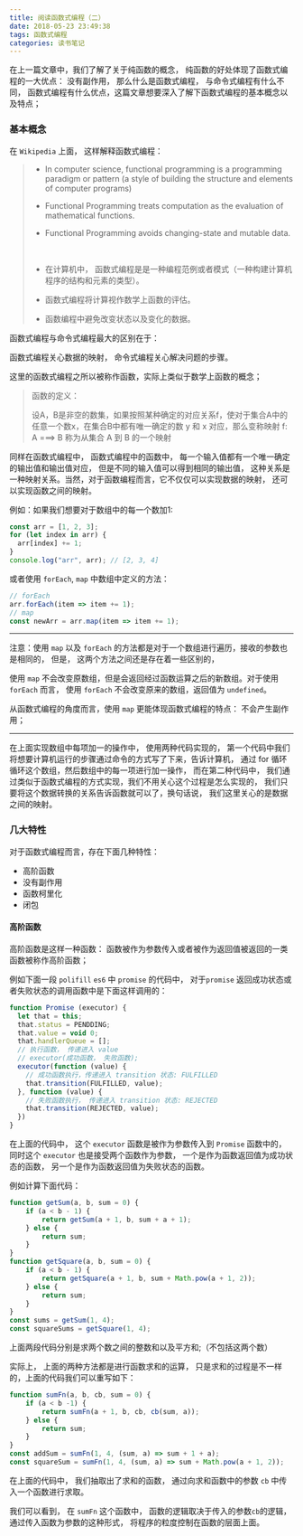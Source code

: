 ```yaml
---
title: 阅读函数式编程（二）
date: 2018-05-23 23:49:38
tags: 函数式编程
categories: 读书笔记
---
```


在上一篇文章中，我们了解了关于纯函数的概念， 纯函数的好处体现了函数式编程的一大优点： 没有副作用， 那么什么是函数式编程， 与命令式编程有什么不同， 函数式编程有什么优点，这篇文章想要深入了解下函数式编程的基本概念以及特点；

### 基本概念

在 `Wikipedia` 上面， 这样解释函数式编程：

>- In computer science, functional programming is a programming paradigm or pattern (a style of building the structure and elements of computer programs)
>
>- Functional Programming treats computation as the evaluation of mathematical functions.
>
>- Functional Programming avoids changing-state and mutable data.
>
>  ​
>
>- 在计算机中， 函数式编程是是一种编程范例或者模式（一种构建计算机程序的结构和元素的类型）。
>
>- 函数式编程将计算视作数学上函数的评估。
>
>- 函数编程中避免改变状态以及变化的数据。

 函数式编程与命令式编程最大的区别在于：

函数式编程关心数据的映射， 命令式编程关心解决问题的步骤。  

这里的函数式编程之所以被称作函数，实际上类似于数学上函数的概念；

> 函数的定义：
>
> 设A，B是非空的数集，如果按照某种确定的对应关系f，使对于集合A中的任意一个数x，在集合B中都有唯一确定的数 y 和 x 对应，那么变称映射 f: A ===> B 称为从集合 A 到 B 的一个映射

同样在函数式编程中， 函数式编程中的函数中， 每一个输入值都有一个唯一确定的输出值和输出值对应， 但是不同的输入值可以得到相同的输出值， 这种关系是一种映射关系。当然，对于函数编程而言，它不仅仅可以实现数据的映射， 还可以实现函数之间的映射。

例如：如果我们想要对于数组中的每一个数加1:

```javascript
const arr = [1, 2, 3];
for (let index in arr) {
  arr[index] += 1;
}
console.log("arr", arr); // [2, 3, 4]
```

或者使用 `forEach`, `map` 中数组中定义的方法：

```javascript
// forEach
arr.forEach(item => item += 1);
// map
const newArr = arr.map(item => item += 1);
```

***

注意：使用 `map` 以及 `forEach` 的方法都是对于一个数组进行遍历，接收的参数也是相同的， 但是， 这两个方法之间还是存在着一些区别的，

使用 `map` 不会改变原数组，但是会返回经过函数运算之后的新数组。对于使用 `forEach` 而言， 使用 `forEach` 不会改变原来的数组，返回值为 `undefined`。

从函数式编程的角度而言，使用 `map` 更能体现函数式编程的特点： 不会产生副作用；

***

在上面实现数组中每项加一的操作中， 使用两种代码实现的， 第一个代码中我们将想要计算机运行的步骤通过命令的方式写了下来，告诉计算机， 通过 for 循环循环这个数组，然后数组中的每一项进行加一操作， 而在第二种代码中， 我们通过类似于函数式编程的方式实现，我们不用关心这个过程是怎么实现的， 我们只要将这个数据转换的关系告诉函数就可以了，换句话说， 我们这里关心的是数据之间的映射。

### 几大特性

对于函数式编程而言，存在下面几种特性：

* 高阶函数
* 没有副作用
* 函数柯里化
* 闭包

#### 高阶函数

高阶函数是这样一种函数： 函数被作为参数传入或者被作为返回值被返回的一类函数被称作高阶函数；

例如下面一段 `polifill` `es6` 中 `promise` 的代码中， 对于`promise` 返回成功状态或者失败状态的调用函数中是下面这样调用的：

```javascript
function Promise (executor) {
  let that = this;
  that.status = PENDDING;
  that.value = void 0;
  that.handlerQueue = [];
  // 执行函数， 传递进入 value
  // executor(成功函数， 失败函数);
  executor(function (value) {
    // 成功函数执行，传递进入 transition 状态: FULFILLED
    that.transition(FULFILLED, value);
  }, function (value) {
    // 失败函数执行， 传递进入 transition 状态: REJECTED
    that.transition(REJECTED, value);
  })
}
```

在上面的代码中， 这个 `executor` 函数是被作为参数传入到 `Promise` 函数中的， 同时这个  `executor` 也是接受两个函数作为参数， 一个是作为函数返回值为成功状态的函数， 另一个是作为函数返回值为失败状态的函数。

例如计算下面代码：

```javascript
function getSum(a, b, sum = 0) {
    if (a < b - 1) {
        return getSum(a + 1, b, sum + a + 1);
    } else {
        return sum;
    }
}
function getSquare(a, b, sum = 0) {
    if (a < b - 1) {
        return getSquare(a + 1, b, sum + Math.pow(a + 1, 2));
    } else {
        return sum;
    }
}
const sums = getSum(1, 4);
const squareSums = getSquare(1, 4);
```

上面两段代码分别是求两个数之间的整数和以及平方和;（不包括这两个数）

实际上， 上面的两种方法都是进行函数求和的运算， 只是求和的过程是不一样的，上面的代码我们可以重写如下：

```javascript
function sumFn(a, b, cb, sum = 0) {
    if (a < b -1) {
        return sumFn(a + 1, b, cb, cb(sum, a));
    } else {
        return sum;
    }
}
const addSum = sumFn(1, 4, (sum, a) => sum + 1 + a);
const squareSum = sumFn(1, 4, (sum, a) => sum + Math.pow(a + 1, 2));
```

在上面的代码中， 我们抽取出了求和的函数， 通过向求和函数中的参数 `cb` 中传入一个函数进行求取。

我们可以看到， 在 `sumFn` 这个函数中， 函数的逻辑取决于传入的参数`cb`的逻辑， 通过传入函数为参数的这种形式， 将程序的粒度控制在函数的层面上面。

